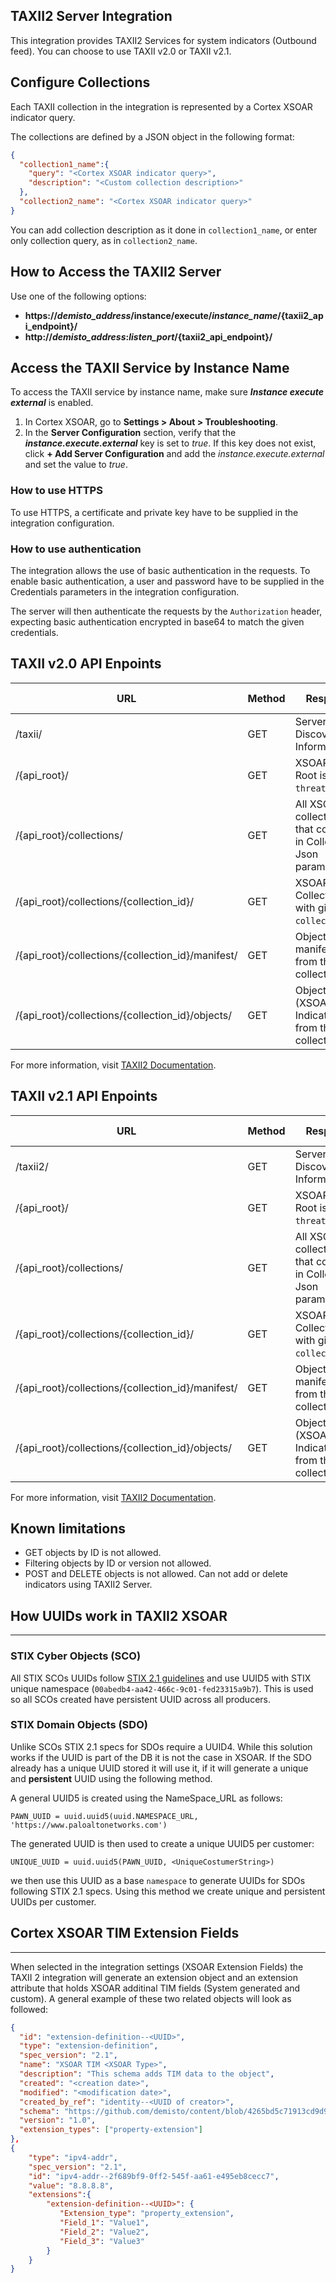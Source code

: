 ## TAXII2 Server Integration

This integration provides TAXII2 Services for system indicators (Outbound feed).
You can choose to use TAXII v2.0 or TAXII v2.1.

## Configure Collections
Each TAXII collection in the integration is represented by a Cortex XSOAR indicator query.

The collections are defined by a JSON object in the following format:
```json
{
  "collection1_name":{
    "query": "<Cortex XSOAR indicator query>",
    "description": "<Custom collection description>"
  },
  "collection2_name": "<Cortex XSOAR indicator query>"
}
```
You can add collection description as it done in `collection1_name`, or enter only collection query, as in `collection2_name`.


## How to Access the TAXII2 Server

Use one of the following options:
- **https://*demisto_address*/instance/execute/*instance_name*/{taxii2_api_endpoint}/**
- **http://*demisto_address*:*listen_port*/{taxii2_api_endpoint}/**

## Access the TAXII Service by Instance Name
To access the TAXII service by instance name, make sure ***Instance execute external*** is enabled. 

1. In Cortex XSOAR, go to **Settings > About > Troubleshooting**.
2. In the **Server Configuration** section, verify that the ***instance.execute.external*** key is set to *true*. If this key does not exist, click **+ Add Server Configuration** and add the *instance.execute.external* and set the value to *true*.

### How to use HTTPS
To use HTTPS, a certificate and private key have to be supplied in the integration configuration. 

### How to use authentication
The integration allows the use of basic authentication in the requests.
To enable basic authentication, a user and password have to be supplied in the Credentials parameters in the integration configuration.

The server will then authenticate the requests by the `Authorization` header, expecting basic authentication encrypted in base64 to match the given credentials.

## TAXII v2.0 API Enpoints

| **URL** | **Method** | **Response** | **TAXII2 Documentation** |
| --- | --- | --- | --- |
| /taxii/ | GET | Server Discovery Information. | [Server Discovery](http://docs.oasis-open.org/cti/taxii/v2.0/cs01/taxii-v2.0-cs01.html#_Toc496542727) |
| /{api_root}/ | GET | XSOAR API Root is `threatintel`. | [API Root Information](http://docs.oasis-open.org/cti/taxii/v2.0/cs01/taxii-v2.0-cs01.html#_Toc496542729) |
| /{api_root}/collections/ | GET | All XSOAR collections that configure in Collection Json parameter. | [Collections Resource](http://docs.oasis-open.org/cti/taxii/v2.0/cs01/taxii-v2.0-cs01.html#_Toc496542734) |
| /{api_root}/collections/{collection_id}/ | GET | XSOAR Collection with given `collection_id`. | [Collection Response](http://docs.oasis-open.org/cti/taxii/v2.0/cs01/taxii-v2.0-cs01.html#_Toc496542736) |
| /{api_root}/collections/{collection_id}/manifest/ | GET | Object manifests from the given collection. | [Objects Manifest Resource](http://docs.oasis-open.org/cti/taxii/v2.0/cs01/taxii-v2.0-cs01.html#_Toc496542741) |
| /{api_root}/collections/{collection_id}/objects/ | GET | Objects (XSOAR Indicators) from the given collection. | [Object Resource](http://docs.oasis-open.org/cti/taxii/v2.0/cs01/taxii-v2.0-cs01.html#_Toc496542738) |

For more information, visit [TAXII2 Documentation](http://docs.oasis-open.org/cti/taxii/v2.0/taxii-v2.0.html).

## TAXII v2.1 API Enpoints

| **URL** | **Method** | **Response** | **TAXII2 Documentation** |
| --- | --- | --- | --- |
| /taxii2/ | GET | Server Discovery Information. | [Server Discovery](https://docs.oasis-open.org/cti/taxii/v2.1/os/taxii-v2.1-os.html#_Toc31107526) |
| /{api_root}/ | GET | XSOAR API Root is `threatintel`. | [API Root Information](https://docs.oasis-open.org/cti/taxii/v2.1/os/taxii-v2.1-os.html#_Toc31107528) |
| /{api_root}/collections/ | GET | All XSOAR collections that configure in Collection Json parameter. | [Collections Resource](https://docs.oasis-open.org/cti/taxii/v2.1/os/taxii-v2.1-os.html#_Toc31107533) |
| /{api_root}/collections/{collection_id}/ | GET | XSOAR Collection with given `collection_id`. | [Collection Response](https://docs.oasis-open.org/cti/taxii/v2.1/os/taxii-v2.1-os.html#_Toc31107535) |
| /{api_root}/collections/{collection_id}/manifest/ | GET | Object manifests from the given collection. | [Objects Manifest Resource](https://docs.oasis-open.org/cti/taxii/v2.1/os/taxii-v2.1-os.html#_Toc31107537) |
| /{api_root}/collections/{collection_id}/objects/ | GET | Objects (XSOAR Indicators) from the given collection. | [Object Resource](https://docs.oasis-open.org/cti/taxii/v2.1/os/taxii-v2.1-os.html#_Toc31107539) |

For more information, visit [TAXII2 Documentation](https://docs.oasis-open.org/cti/taxii/v2.1/taxii-v2.1.html).

## Known limitations
- GET objects by ID is not allowed.
- Filtering objects by ID or version not allowed.
- POST and DELETE objects is not allowed. Can not add or delete indicators using TAXII2 Server. 


## How UUIDs work in TAXII2 XSOAR

---
### STIX Cyber Objects (SCO)
All STIX SCOs UUIDs follow [STIX 2.1 guidelines](https://docs.oasis-open.org/cti/stix/v2.1/os/stix-v2.1-os.html#_64yvzeku5a5c) and use UUID5 with STIX unique namespace 
(`00abedb4-aa42-466c-9c01-fed23315a9b7`). This is used so all SCOs created have persistent UUID across all producers.

### STIX Domain Objects (SDO)
Unlike SCOs STIX 2.1 specs for SDOs require a UUID4. While this solution works if the UUID is part of the DB
it is not the case in XSOAR. If the SDO already has a unique UUID stored it will use it, if it will generate a unique and **persistent** UUID using the following method.

A general UUID5 is created using the NameSpace_URL as follows:

`PAWN_UUID = uuid.uuid5(uuid.NAMESPACE_URL, 'https://www.paloaltonetworks.com')`

The generated UUID is then used to create a unique UUID5 per customer:

`UNIQUE_UUID = uuid.uuid5(PAWN_UUID, <UniqueCostumerString>)`

we then use this UUID as a base `namespace` to generate UUIDs for SDOs following STIX 2.1 specs. Using this method
we create unique and persistent UUIDs per customer.

## Cortex XSOAR TIM Extension Fields

---
When selected in the integration settings (XSOAR Extension Fields) the TAXII 2 integration will generate an extension object and an extension attribute that holds XSOAR additinal
TIM fields (System generated and custom). A general example of these two related objects will look as followed:
```JSON
{
  "id": "extension-definition--<UUID>",
  "type": "extension-definition",
  "spec_version": "2.1",
  "name": "XSOAR TIM <XSOAR Type>",
  "description": "This schema adds TIM data to the object",
  "created": "<creation date>",
  "modified": "<modification date>",
  "created_by_ref": "identity--<UUID of creator>",
  "schema": "https://github.com/demisto/content/blob/4265bd5c71913cd9d9ed47d9c37d0d4d3141c3eb/Packs/TAXIIServer/doc_files/XSOAR_indicator_schema.json",
  "version": "1.0",
  "extension_types": ["property-extension"]
},
{
    "type": "ipv4-addr",
    "spec_version": "2.1",
    "id": "ipv4-addr--2f689bf9-0ff2-545f-aa61-e495eb8cecc7",
    "value": "8.8.8.8",
    "extensions":{
        "extension-definition--<UUID>": {
           "Extension_type": "property_extension",
           "Field_1": "Value1",
           "Field_2": "Value2",
           "Field_3": "Value3"
        }
    }
}
